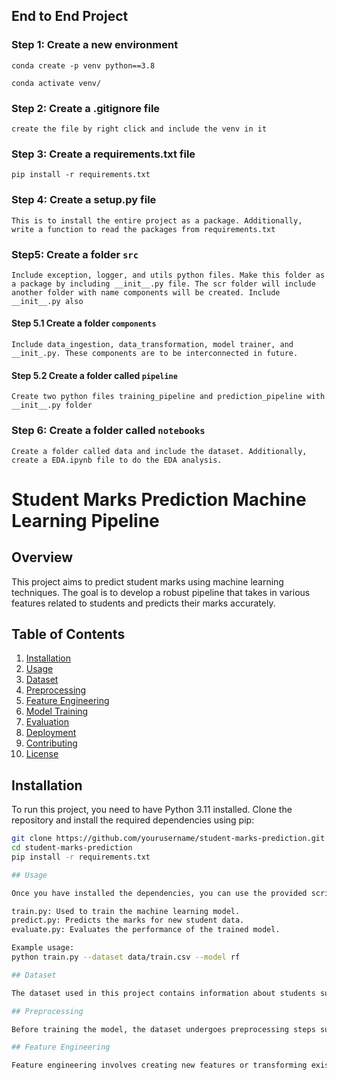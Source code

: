 ## End to End Project

### Step 1: Create a new environment

```
conda create -p venv python==3.8

conda activate venv/
```
### Step 2: Create a .gitignore file

```
create the file by right click and include the venv in it
```

### Step 3: Create a requirements.txt file 
```
pip install -r requirements.txt
```

### Step 4: Create a setup.py file 
```
This is to install the entire project as a package. Additionally, write a function to read the packages from requirements.txt
```

### Step5: Create a folder `src` 
```
Include exception, logger, and utils python files. Make this folder as a package by including __init__.py file. The scr folder will include another folder with name components will be created. Include __init__.py also 
```
#### Step 5.1 Create a folder `components`

```
Include data_ingestion, data_transformation, model trainer, and __init_.py. These components are to be interconnected in future. 
```
#### Step 5.2 Create a folder called `pipeline`
```
Create two python files training_pipeline and prediction_pipeline with __init__.py folder
``` 

### Step 6: Create a folder called `notebooks` 
```
Create a folder called data and include the dataset. Additionally, create a EDA.ipynb file to do the EDA analysis.
```
# Student Marks Prediction Machine Learning Pipeline

## Overview

This project aims to predict student marks using machine learning techniques. The goal is to develop a robust pipeline that takes in various features related to students and predicts their marks accurately.

## Table of Contents

1. [Installation](#installation)
2. [Usage](#usage)
3. [Dataset](#dataset)
4. [Preprocessing](#preprocessing)
5. [Feature Engineering](#feature-engineering)
6. [Model Training](#model-training)
7. [Evaluation](#evaluation)
8. [Deployment](#deployment)
9. [Contributing](#contributing)
10. [License](#license)

## Installation

To run this project, you need to have Python 3.11 installed. Clone the repository and install the required dependencies using pip:

```bash
git clone https://github.com/yourusername/student-marks-prediction.git
cd student-marks-prediction
pip install -r requirements.txt

## Usage

Once you have installed the dependencies, you can use the provided scripts to run different parts of the pipeline. Here are the main scripts:

train.py: Used to train the machine learning model.
predict.py: Predicts the marks for new student data.
evaluate.py: Evaluates the performance of the trained model.

Example usage:
python train.py --dataset data/train.csv --model rf

## Dataset

The dataset used in this project contains information about students such as age, gender, study time, etc., and their corresponding marks. You can find the dataset in the data directory.

## Preprocessing

Before training the model, the dataset undergoes preprocessing steps such as handling missing values, encoding categorical variables, and scaling numerical features. You can find the preprocessing code in preprocessing.py.

## Feature Engineering

Feature engineering involves creating new features or transforming existing ones to improve model performance. The feature engineering code can be found in feature_engineering.py.

